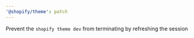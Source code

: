 ```yaml
---
'@shopify/theme': patch
---
```


Prevent the `shopify theme dev` from terminating by refreshing the session

